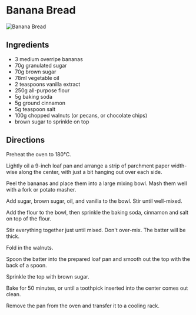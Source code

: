 # Banana Bread

![Banana Bread](/recipes/content/images/banana_bread.jpeg)

## Ingredients

- 3 medium overripe bananas
- 70g granulated sugar
- 70g brown sugar
- 78ml vegetable oil
- 2 teaspoons vanilla extract
- 250g all-purpose flour
- 5g baking soda
- 5g ground cinnamon
- 5g teaspoon salt
- 100g chopped walnuts (or pecans, or chocolate chips)
- brown sugar to sprinkle on top

## Directions

Preheat the oven to 180&#8451;.

Lightly oil a 9-inch loaf pan and arrange a strip of parchment paper width-wise along the center, with just a bit hanging out over each side.

Peel the bananas and place them into a large mixing bowl. Mash them well with a fork or potato masher.

Add sugar, brown sugar, oil, and vanilla to the bowl. Stir until well-mixed.

Add the flour to the bowl, then sprinkle the baking soda, cinnamon and salt on top of the flour.

Stir everything together just until mixed. Don't over-mix. The batter will be thick.

Fold in the walnuts.

Spoon the batter into the prepared loaf pan and smooth out the top with the back of a spoon.

Sprinkle the top with brown sugar.

Bake for 50 minutes, or until a toothpick inserted into the center comes out clean.

Remove the pan from the oven and transfer it to a cooling rack.
